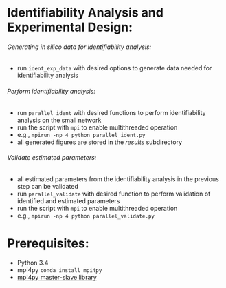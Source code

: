 # Identifiability Analysis and Experimental Design:
###### Generating *in silico* data for identifiability analysis:
- run `ident_exp_data` with desired options to generate data needed for identifiability analysis

###### Perform identifiability analysis:
- run `parallel_ident` with desired functions to perform identifiability analysis on the small network
- run the script with `mpi` to enable multithreaded operation
- e.g., `mpirun -np 4 python parallel_ident.py`
- all generated figures are stored in the *results* subdirectory

###### Validate estimated parameters:
- all estimated parameters from the identifiability analysis in the previous step can be validated
- run `parallel_validate` with desired function to perform validation of identified and estimated parameters
- run the script with `mpi` to enable multithreaded operation
- e.g., `mpirun -np 4 python parallel_validate.py`

# Prerequisites:
- Python 3.4
- mpi4py `conda install mpi4py`
- [mpi4py master-slave library](https://github.com/luca-s/mpi-master-slave/blob/master/examples/example4.py) 